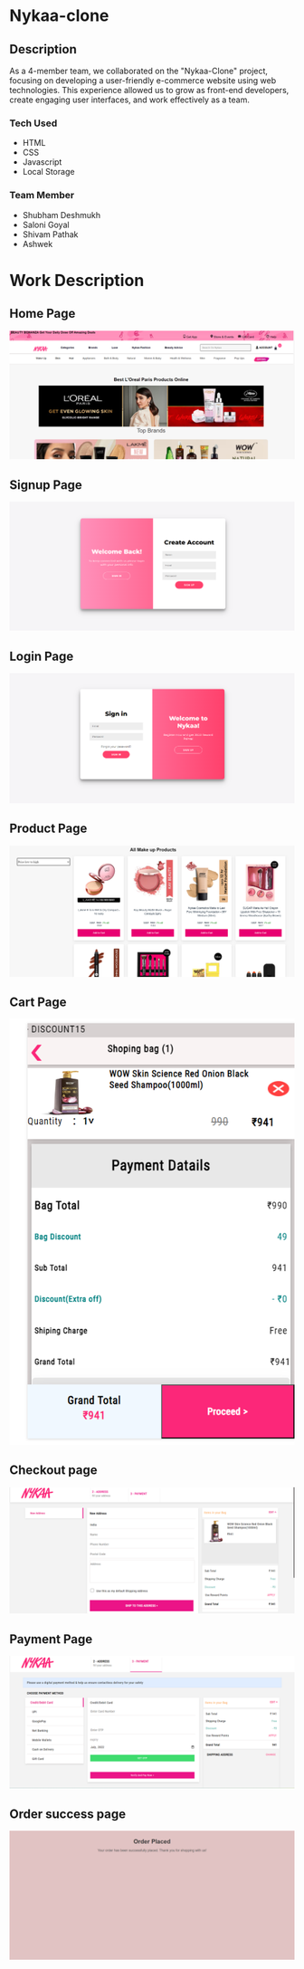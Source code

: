 
# Nykaa-clone


## Description 
As a 4-member team, we collaborated on the "Nykaa-Clone" project, focusing on developing a user-friendly e-commerce website using web technologies. This experience allowed us to grow as front-end developers, create engaging user interfaces, and work effectively as a team.

### Tech Used
- HTML
- CSS
- Javascript
- Local Storage

### Team Member
- Shubham Deshmukh
- Saloni Goyal
- Shivam Pathak
- Ashwek

# Work Description

## Home Page
![image](./image/nykaa-thumbnail.png)

## Signup Page
![image](./image/signup.png)

## Login Page
![image](./image/login.png)

## Product Page
![image](./image/product.png)


## Cart Page
![image](./image/shoppingbag.png)

## Checkout page
![image](./image/address.png)

## Payment Page
![image](./image/payment.png)

## Order success page
![image](./image/Order.png)










